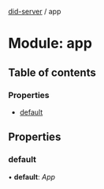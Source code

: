 [did-server](../README.md) / app

# Module: app

## Table of contents

### Properties

- [default](app.md#default)

## Properties

### default

• **default**: *App*
